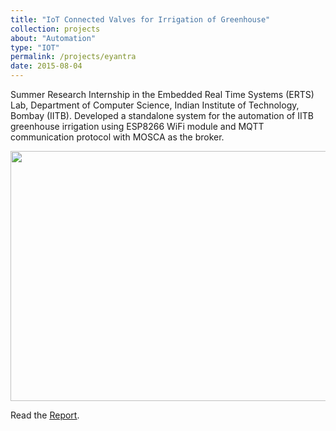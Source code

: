 ```yaml
---
title: "IoT Connected Valves for Irrigation of Greenhouse"
collection: projects
about: "Automation"
type: "IOT"
permalink: /projects/eyantra
date: 2015-08-04
---
```


Summer Research Internship in the Embedded Real Time Systems (ERTS) Lab, Department of Computer Science, Indian Institute of Technology, Bombay (IITB). Developed a standalone system for the automation of IITB greenhouse irrigation using ESP8266 WiFi module and MQTT communication protocol with MOSCA as the broker.

<p align="center">
<img align="center" width=600 height=400 src="https://github.com/kevinbdsouza/kevinbdsouza.github.io/blob/master/files/eyantra.png?raw=true">
</p>

Read the <a href="https://kevinbdsouza.files.wordpress.com/2016/10/iit_bombay_report.pdf"><u>Report</u></a>.
